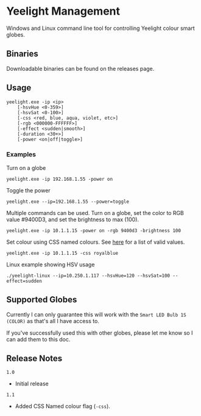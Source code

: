 # Yeelight Management

Windows and Linux command line tool for controlling Yeelight colour smart globes. 

## Binaries

Downloadable binaries can be found on the releases page. 

## Usage

```
yeelight.exe -ip <ip> 
    [-hsvHue <0-359>] 
    [-hsvSat <0-100>] 
    [-css <red, blue, aqua, violet, etc>] 
    [-rgb <000000-FFFFFF>] 
    [-effect <sudden|smooth>]
    [-duration <30+>]
    [-power <on|off|toggle>]
```

### Examples

Turn on a globe

`yeelight.exe -ip 192.168.1.55 -power on`

Toggle the power

`yeelight.exe --ip=192.168.1.55 --power=toggle`

Multiple commands can be used. Turn on a globe, set the color to RGB value #9400D3, and set the brightness to max (100). 

`yeelight.exe -ip 10.1.1.15 -power on -rgb 9400d3 -brightness 100`

Set colour using CSS named colours. See [here](https://css-tricks.com/snippets/css/named-colors-and-hex-equivalents/) for a list of valid values. 

`yeelight.exe -ip 10.1.1.15 -css royalblue`

Linux example showing HSV usage

`./yeelight-linux --ip=10.250.1.117 --hsvHue=120 --hsvSat=100 --effect=sudden`

## Supported Globes

Currently I can only guarantee this will work with the `Smart LED Bulb 1S (COLOR)` as that's all I have access to. 

If you've successfully used this with other globes, please let me know so I can add them to this doc.

## Release Notes

`1.0`
- Initial release

`1.1`
- Added CSS Named colour flag (`-css`). 